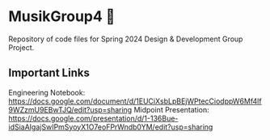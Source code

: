 # MusikGroup4 🎹

Repository of code files for Spring 2024 Design & Development Group Project.

## Important Links

Engineering Notebook: https://docs.google.com/document/d/1EUCiXsbLpBEjWPtecCiodppW6Mf4lf9WZzmU9EBwTJQ/edit?usp=sharing
Midpoint Presentation: https://docs.google.com/presentation/d/1-136Bue-idSiaAIgajSwIPmSyoyX1O7eoFPrWndb0YM/edit?usp=sharing

